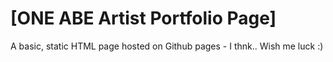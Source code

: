 # [ONE ABE Artist Portfolio Page]
A basic, static HTML page hosted on Github pages - I thnk.. Wish me luck :)